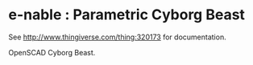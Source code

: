 e-nable : Parametric Cyborg Beast
=================================

See http://www.thingiverse.com/thing:320173 for documentation.

OpenSCAD Cyborg Beast.

